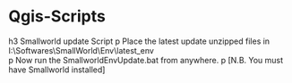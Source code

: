 # Qgis-Scripts
h3 Smallworld update Script
p Place the latest update unzipped files in I:\Softwares\SmallWorld\Env\latest_env\
p Now run the SmallworldEnvUpdate.bat from anywhere.
p [N.B. You must have Smallworld installed]
